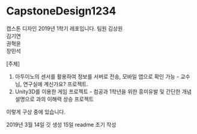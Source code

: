 # CapstoneDesign1234
캡스톤 디자인 2019년 1학기 레포입니다.
팀원 
  김상원  
  김기연  
  권혁윤  
  장민석  
  
[주제]
  1. 아두이노의 센서를 활용하여 정보를 서버로 전송, 모바일 앱으로 확인 가능 - 교수님, 연구실에 계신가요? 프로젝트. 
  2. Unity3D를 이용한 게임 프로젝트 - 컴공과 1학년을 위한 흥미유발 및 간단한 개념 설명으로 과의 이해력 상승 프로젝트
  
이렇게 구상 중에 있습니다.

2019년 3월 14일 깃 생성
15일 readme 초기 작성
